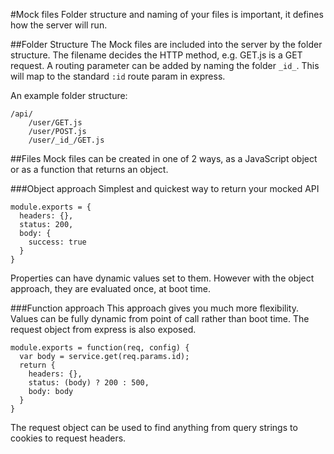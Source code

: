 #Mock files
Folder structure and naming of your files is important, it defines how the server will run.

##Folder Structure
The Mock files are included into the server by the folder structure. The filename decides the HTTP method, e.g. GET.js is a GET request.
A routing parameter can be added by naming the folder `_id_`. This will map to the standard `:id` route param in express.

An example folder structure:
```
/api/
    /user/GET.js
    /user/POST.js
    /user/_id_/GET.js
```


##Files
Mock files can be created in one of 2 ways, as a JavaScript object or as a function that returns an object.

###Object approach
Simplest and quickest way to return your mocked API
```
module.exports = {
  headers: {},
  status: 200,
  body: {
    success: true
  }
}
```

Properties can have dynamic values set to them. However with the object approach, they are evaluated once, at boot time.

###Function approach
This approach gives you much more flexibility. Values can be fully dynamic from point of call rather than boot time. The request object from express is also exposed.
```
module.exports = function(req, config) {
  var body = service.get(req.params.id);
  return {
    headers: {},
    status: (body) ? 200 : 500,
    body: body
  }
}
```
The request object can be used to find anything from query strings to cookies to request headers.
